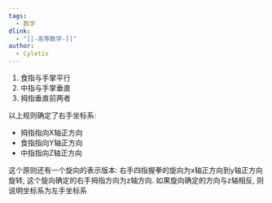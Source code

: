 ```yaml
---
tags:
  - 数学
dlink:
  - "[[-高等数学-]]"
author:
  - Cyletix
---
```

1. 食指与手掌平行
2. 中指与手掌垂直
3. 拇指垂直前两者

以上规则确定了右手坐标系: 
- 拇指指向X轴正方向
- 食指指向Y轴正方向
- 中指指向Z轴正方向

这个原则还有一个旋向的表示版本: 
右手四指握拳的旋向为x轴正方向到y轴正方向旋转, 这个旋向确定的右手拇指方向为z轴方向. 
如果旋向确定的方向与z轴相反, 则说明坐标系为左手坐标系